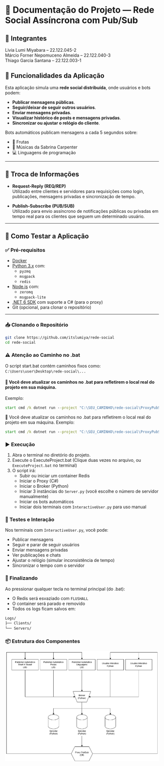 # 📄 Documentação do Projeto — Rede Social Assíncrona com Pub/Sub

## 👥 Integrantes

Livia Lumi Miyabara – 22.122.045-2 <br>
Márcio Forner Nepomuceno Almeida – 22.122.040-3 <br>
Thiago Garcia Santana – 22.122.003-1 <br>

## 🧩 Funcionalidades da Aplicação

Esta aplicação simula uma **rede social distribuída**, onde usuários e bots podem:

- **Publicar mensagens públicas**.
- **Seguir/deixar de seguir outros usuários**.
- **Enviar mensagens privadas**.
- **Visualizar histórico de posts e mensagens privadas**.
- **Sincronizar ou ajustar o relógio do cliente**.

Bots automáticos publicam mensagens a cada 5 segundos sobre:
- 🍌 Frutas
- 🎵 Músicas da Sabrina Carpenter
- 💻 Linguagens de programação

---

## 🔁 Troca de Informações

- **Request-Reply (REQ/REP)**  
  Utilizado entre clientes e servidores para requisições como login, publicações, mensagens privadas e sincronização de tempo.

- **Publish-Subscribe (PUB/SUB)**  
  Utilizado para envio assíncrono de notificações públicas ou privadas em tempo real para os clientes que seguem um determinado usuário.

---

## 🚀 Como Testar a Aplicação

### ✅ Pré-requisitos

- [Docker](https://www.docker.com/)  
- [Python 3.x](https://www.python.org/) com:
  - `pyzmq`
  - `msgpack`
  - `redis`
- [Node.js](https://nodejs.org/) com:
  - `zeromq`
  - `msgpack-lite`
- [.NET 6 SDK](https://dotnet.microsoft.com/) com suporte a C# (para o proxy)
- Git (opcional, para clonar o repositório)

---

### 📥 Clonando o Repositório

```bash
git clone https://github.com/itslumiya/rede-social
cd rede-social
```

### ⚠️ Atenção ao Caminho no .bat
O script start.bat contém caminhos fixos como: `C:\Users\user\Desktop\rede-social\...`

#### 🔧 Você deve atualizar os caminhos no .bat para refletirem o local real do projeto em sua máquina.
Exemplo:

```bat
start cmd /k dotnet run --project "C:\SEU_CAMINHO\rede-social\ProxyPubSub\ProxyPubSub.csproj"
```
🔧 Você deve atualizar os caminhos no .bat para refletirem o local real do projeto em sua máquina.
Exemplo:

```bat
start cmd /k dotnet run --project "C:\SEU_CAMINHO\rede-social\ProxyPubSub\ProxyPubSub.csproj"
```

### ▶️ Execução
1. Abra o terminal no diretório do projeto.
2. Execute o ExecuteProject.bat (Clique duas vezes no arquivo, ou `ExecuteProject.bat` no terminal)
3. O script irá:
    * Subir ou iniciar um container Redis
    * Iniciar o Proxy (C#)
    * Iniciar o Broker (Python)
    * Iniciar 3 instâncias do `Server.py` (você escolhe o número de servidor manualmente)
    * Iniciar os bots automáticos
    * Iniciar dois terminais com `InteractiveUser.py` para uso manual

### 🧪 Testes e Interação
Nos terminais com `InteractiveUser.py`, você pode:
* Publicar mensagens
* Seguir e parar de seguir usuários
* Enviar mensagens privadas
* Ver publicações e chats
* Ajustar o relógio (simular inconsistência de tempo)
* Sincronizar o tempo com o servidor

### 🧼 Finalizando
Ao pressionar qualquer tecla no terminal principal (do .bat):
* O Redis será esvaziado com `FLUSHALL`
* O container será parado e removido
* Todos os logs ficam salvos em:
```bash
Logs/
├── Clients/
└── Servers/
```
### 📦 Estrutura dos Componentes

![Arquitetura](Arquitetura.png)